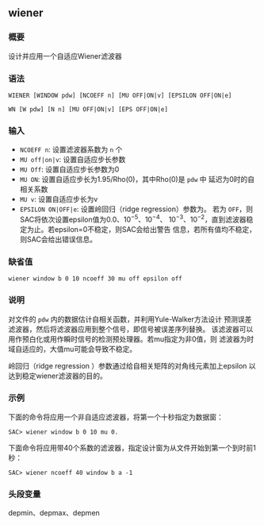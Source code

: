## wiener

### 概要

设计并应用一个自适应Wiener滤波器

### 语法

``` {.bash}
WIENER [WINDOW pdw] [NCOEFF n] [MU OFF|ON|v] [EPSILON OFF|ON|e]
```
``` {.bash}
WN [W pdw] [N n] [MU OFF|ON|v] [EPS OFF|ON|e]
```

### 输入

- `NCOEFF n`: 设置滤波器系数为 `n` 个
- `MU off|on|v`: 设置自适应步长参数
- `MU Off`: 设置自适应步长参数为0
- `MU ON`: 设置自适应步长为1.95/Rho(0)，其中Rho(0)是 `pdw` 中
    延迟为0时的自相关系数
- `MU v`: 设置自适应步长为v
- `EPSILON ON|OFF|e`: 设置岭回归（ridge regression）参数为。 若为
    `OFF`，则SAC将依次设置epsilon值为0.0、$10^{-5}$、$10^{-4}$、
    $10^{-3}$、$10^{-2}$，直到滤波器稳定为止。若epsilon=0不稳定，则SAC会给出警告
    信息，若所有值均不稳定，则SAC会给出错误信息。

### 缺省值

``` {.bash}
wiener window b 0 10 ncoeff 30 mu off epsilon off
```

### 说明

对文件的 `pdw` 内的数据估计自相关函数，并利用Yule-Walker方法设计
预测误差滤波器，然后将滤波器应用到整个信号，即信号被误差序列替换。
该滤波器可以用作预白化或用作瞬时信号的检测预处理器。若mu指定为非0值，则
滤波器为时域自适应的，大值mu可能会导致不稳定。

岭回归（ridge regression ）参数通过给自相关矩阵的对角线元素加上epsilon
以达到稳定wiener滤波器的目的。

### 示例

下面的命令将应用一个非自适应滤波器，将第一个十秒指定为数据窗：

``` {.bash}
SAC> wiener window b 0 10 mu 0.
```

下面命令将应用带40个系数的滤波器，指定设计窗为从文件开始到第一个到时前1秒：

``` {.bash}
SAC> wiener ncoeff 40 window b a -1
```

### 头段变量

depmin、depmax、depmen
